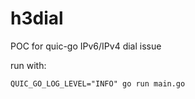 # h3dial
POC for quic-go IPv6/IPv4 dial issue

run with:

    QUIC_GO_LOG_LEVEL="INFO" go run main.go